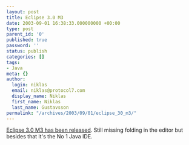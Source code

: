 ```yaml
---
layout: post
title: Eclipse 3.0 M3
date: 2003-09-01 16:38:33.000000000 +00:00
type: post
parent_id: '0'
published: true
password: ''
status: publish
categories: []
tags:
- Java
meta: {}
author:
  login: niklas
  email: niklas@protocol7.com
  display_name: Niklas
  first_name: Niklas
  last_name: Gustavsson
permalink: "/archives/2003/09/01/eclipse_30_m3/"
---
```

[Eclipse 3.0 M3 has been released](http://download.eclipse.org/downloads/drops/S-3.0M3-200308281813/eclipse-news-M3.html "Eclipse 3.0 M3 News"). Still missing folding in the editor but besides that it's the No 1 Java IDE.

